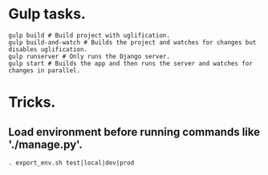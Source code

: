 
# Gulp tasks.

```shell
gulp build # Build project with uglification.
gulp build-and-watch # Builds the project and watches for changes but disables uglification.
gulp runserver # Only runs the Django server.
gulp start # Builds the app and then runs the server and watches for changes in parallel.
```

# Tricks.

## Load environment before running commands like './manage.py'.
```shell
. export_env.sh test|local|dev|prod
```
